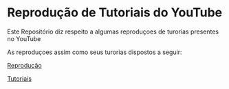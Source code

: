 # Reprodução de Tutoriais do YouTube

Este Repositório diz respeito a algumas reproduçoes de turorias presentes no YouTube

As reproduçoes assim como seus turorias dispostos a seguir:

[Reprodução](https://github.com/LuanaGarcia/Tutotial_YT/tree/master/Reprodu%C3%A7%C3%A3o)

[Tutoriais](https://github.com/LuanaGarcia/Tutotial_YT/tree/master/Tutoriais)


